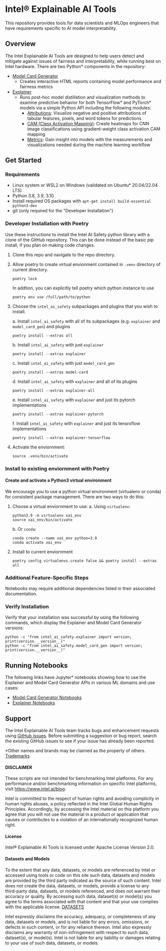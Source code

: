 # Intel® Explainable AI Tools

This repository provides tools for data scientists and MLOps engineers that have requirements specific to AI model interpretability.

## Overview

The Intel Explainable AI Tools are designed to help users detect and mitigate against issues of fairness and interpretability, while running best on Intel hardware.
There are two Python* components in the repository:

* [Model Card Generator](intel_ai_safety/model_card_gen)
  * Creates interactive HTML reports containing model performance and fairness metrics
* [Explainer](explainer)
  * Runs post-hoc model distillation and visualization methods to examine predictive behavior for both TensorFlow* and PyTorch* models via a simple Python API including the following modules:
    * [Attributions](explainer/intel_ai_safety/explainer/attributions/): Visualize negative and positive attributions of tabular features, pixels, and word tokens for predictions
    * [CAM (Class Activation Mapping)](explainer/intel_ai_safety/explainer/cam/): Create heatmaps for CNN image classifications using gradient-weight class activation CAM mapping
    * [Metrics](explainer/intel_ai_safety/explainer/metrics/): Gain insight into models with the measurements and visualizations needed during the machine learning workflow

## Get Started

### Requirements
* Linux system or WSL2 on Windows (validated on Ubuntu* 20.04/22.04 LTS)
* Python 3.8, 3.9, 3.10
* Install required OS packages with `apt-get install build-essential python3-dev`
* git (only required for the "Developer Installation")

### Developer Installation with Poetry

Use these instructions to install the Intel AI Safety python library with a clone of the
GitHub repository. This can be done instead of the basic pip install, if you plan
on making code changes.

1. Clone this repo and navigate to the repo directory.

2. Allow poetry to create virtual envionment contained in `.venv` directory of current directory. 

   ```
   poetry lock
   ```
   In addtion, you can explicitly tell poetry which python instance to use
   
   ```
   poetry env use /full/path/to/python
   ```

3. Choose the `intel_ai_safety` subpackages and plugins that you wish to install.
   
   a. Install `intel_ai_safety` with all of its subpackages (e.g. `explainer` and `model_card_gen`) and plugins
   ```
   poetry install --extras all
   ```

   b. Install `intel_ai_safety` with just `explainer`
   ```
   poetry install --extras explainer
   ```
   
   c. Install `intel_ai_safety` with just `model_card_gen`
   ```
   poetry install --extras model-card
   ```
   
   d. Install `intel_ai_safety` with `explainer` and all of its plugins
   ```
   poetry install --extras explainer-all
   ```

   e. Install `intel_ai_safety` with `explainer` and just its pytorch implementations
   
   ```
   poetry install --extras explainer-pytorch
   ```
   
   f. Install `intel_ai_safety` with `explainer` and just its tensroflow implementations
   
   ```
   poetry install --extras explainer-tensorflow
   ``` 

4. Activate the enviornment:

   ```
   source .venv/bin/activate
   ```

### Install to existing enviornment with Poetry

#### Create and activate a Python3 virtual environment
We encourage you to use a python virtual environment (virtualenv or conda) for consistent package management.
There are two ways to do this:
1. Choose a virtual enviornment to use:
   a. Using `virtualenv`:
      ```
      python3.9 -m virtualenv xai_env
      source xai_env/bin/activate
      ```

   b. Or `conda`:
      ```
      conda create --name xai_env python=3.9
      conda activate xai_env
      ```
2. Install to current enviornment
   ```
   poetry config virtualenvs.create false && poetry install --extras all
   ```

### Additional Feature-Specific Steps
Notebooks may require additional dependencies listed in their associated documentation.

### Verify Installation

Verify that your installation was successful by using the following commands, which display the Explainer and Model Card Generator versions:
```
python -c "from intel_ai_safety.explainer import version; print(version.__version__)"
python -c "from intel_ai_safety.model_card_gen import version; print(version.__version__)"
```

## Running Notebooks

The following links have Jupyter* notebooks showing how to use the Explainer and Model Card Generator APIs in various ML domains and use cases:
* [Model Card Generator Notebooks](notebooks#model-card-generator-tutorial-notebooks)
* [Explainer Notebooks](notebooks#explainer-tutorial-notebooks)

## Support

The Intel Explainable AI Tools team tracks bugs and enhancement requests using
[GitHub issues](https://github.com/intelai/intel-xai-tools/issues). Before submitting a
suggestion or bug report, search the existing GitHub issues to see if your issue has already been reported.

*Other names and brands may be claimed as the property of others. [Trademarks](http://www.intel.com/content/www/us/en/legal/trademarks.html)

#### DISCLAIMER
These scripts are not intended for benchmarking Intel platforms. For any performance and/or benchmarking information on specific Intel platforms, visit https://www.intel.ai/blog.
 
Intel is committed to the respect of human rights and avoiding complicity in human rights abuses, a policy reflected in the Intel Global Human Rights Principles. Accordingly, by accessing the Intel material on this platform you agree that you will not use the material in a product or application that causes or contributes to a violation of an internationally recognized human right.
 
#### License
Intel® Explainable AI Tools is licensed under Apache License Version 2.0.
 
#### Datasets and Models
To the extent that any data, datasets, or models are referenced by Intel or accessed using tools or code on this site such data, datasets and models are provided by the third party indicated as the source of such content. Intel does not create the data, datasets, or models, provide a license to any third-party data, datasets, or models referenced, and does not warrant their accuracy or quality. By accessing such data, dataset(s) or model(s) you agree to the terms associated with that content and that your use complies with the applicable license. [DATASETS](DATASETS.md)

Intel expressly disclaims the accuracy, adequacy, or completeness of any data, datasets or models, and is not liable for any errors, omissions, or defects in such content, or for any reliance thereon. Intel also expressly disclaims any warranty of non-infringement with respect to such data, dataset(s), or model(s). Intel is not liable for any liability or damages relating to your use of such data, datasets, or models.
